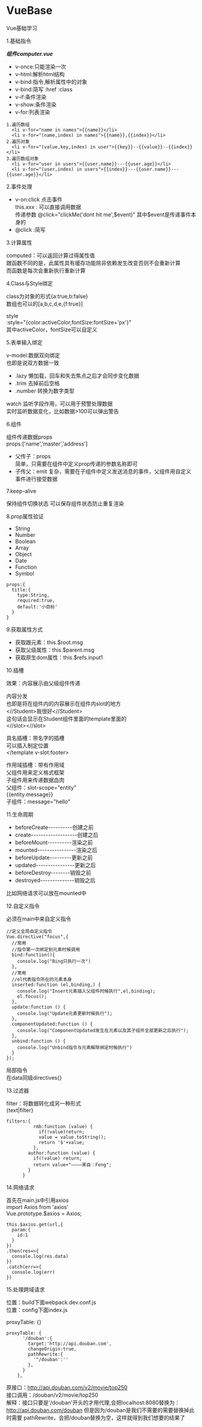 
# VueBase
Vue基础学习

1.基础指令

***组件computer.vue***

- v-once:只能渲染一次
- v-html:解析html结构
- v-bind:指令,解析属性中的对象
- v-bind:简写 :href :class
- v-if:条件渲染
- v-show:条件渲染
- v-for:列表渲染

```
1.遍历数组
  <li v-for="name in names">{{name}}</li>
  <li v-for="(name,index) in names">{{name}},{{index}}</li>
2.遍历对象
  <li v-for="(value,key,index) in user">{{key}}--{{value}}--{{index}}</li>
3.遍历数组对象
  <li v-for="user in users">{{user.name}}---{{user.age}}</li>
  <li v-for="(user,index) in users">{{index}}---{{user.name}}---{{user.age}}</li>
```
2.事件处理

- v-on:click 点击事件  
    this.xxx : 可以直接调用数据  
    传递参数 @click="clickMe('dont hit me',$event)"  
    其中$event是传递事件本身的
- @click :简写

3.计算属性

computed：可以返回计算过得属性值  
跟函数不同的是，此属性具有缓存功能除非依赖发生改变否则不会重新计算  
而函数是每次会重新执行重新计算

4.Class与Style绑定

class为对象的形式{a:true,b:false}  
数组也可以的[a,b,c,d,e,{f:true}]  

style  
:style="{color:activeColor,fontSize:fontSize+'px'}"  
其中activeColor，fontSize可以自定义

5.表单输入绑定

v-model:数据双向绑定  
也即是说双方数据一致

- .lazy 懒加载，回车和失去焦点之后才会同步变化数据
- .trim 去掉前后空格
- .number 转换为数字类型

watch 监听字段作用，可以用于预警处理数据  
实时监听数据变化，比如数据>100可以弹出警告

6.组件

组件传递数据props  
props:['name','master','address']

- 父传子：props  
简单，只需要在组件中定义prop传递的参数名称即可
- 子传父：emit
复杂，需要在子组件中定义发送消息的事件，父组件用自定义事件进行接受数据

7.keep-alive

保持组件切换状态
可以保存组件状态防止重复渲染

8.prop属性验证

- String
- Number
- Boolean
- Array
- Object
- Date
- Function
- Symbol  
```
props:{  
  title:{  
    type:String,  
    required:true,  
    default:'小目标'  
  }  
} 
``` 

9.获取属性方式

- 获取跟元素：this.$root.msg
- 获取父级属性：this.$parent.msg
- 获取原生dom属性：this.$refs.input1

10.插槽

效果：内容展示由父级组件传递

内容分发  
也即是将在组件内的内容展示在组件内slot的地方  
<//Student>我很好<//Student>  
这句话会显示在Student组件里面的template里面的  
<//slot><//slot>  

具名插槽：带名字的插槽  
可以插入制定位置  
</template v-slot:footer>

作用域插槽：带有作用域  
父组件用来定义格式框架  
子组件用来传递数据血肉  
父组件：slot-scope="entity"  
{{entity.message}}  
子组件：message="hello"  

11.生命周期

- beforeCreate----------创建之前
- create-------------------创建之后
- beforeMount----------渲染之前
- mounted----------------渲染之后
- beforeUpdate---------更新之前
- updated----------------更新之后
- beforeDestroy--------销毁之前
- destroyed--------------销毁之后

比如网络请求可以放在mounted中

12.自定义指令

必须在main中来自定义指令
```
//定义全局自定义指令
Vue.directive("focus",{
  //常用
  //指令第一次绑定到元素时候调用
  bind:function(){
    console.log("Bing只执行一次")
  },
  //常用
  //el代表指令所在的元素本身
  inserted:function (el,binding,) {
    console.log("Insert元素插入父组件时候执行",el,binding);
    el.focus();
  },
  update:function () {
    console.log("Update元素更新时候执行");
  },
  componentUpdated:function () {
    console.log("ComponentUpdated发生在元素以及其子组件全部更新之后执行");
  },
  unbind:function () {
    console.log("Unbind指令与元素解除绑定时候执行")
  }
});
```
局部指令  
在data同级directives{}

13.过滤器

filter：将数据转化成另一种形式  
{text|filter}  
```
filters:{
          rmb:function (value) {
            if(!value)return;
            value = value.toString();
            return '$'+value;
          },
        author:function (value) {
          if(!value) return;
          return value+"————来自：Feng";
        }
      }
```

14.网络请求

首先在main.js中引用axios  
import Axios from 'axios'  
Vue.prototype.$axios = Axios;  
```
this.$axios.get(url,{
  param:{
    id:1
  }
})
.then(res=>{
  console.log(res.data)
})
.catch(err=>{
  console.log(err)
})
```

15.处理跨域请求

位置：build下面webpack.dev.conf.js  
位置：config下面index.js  

proxyTable: {}
```
proxyTable: {
      '/douban':{
        target:'http://api.douban.com',
        changeOrigin:true,
        pathRewrite:{
          '^/douban':''
        },
      }
    },
```
原接口：http://api.douban.com/v2/movie/top250  
接口调用：/douban/v2/movie/top250  
解释：接口只要是'/douban'开头的才用代理,会把localhost:8080替换为：http://api.douban.com/douban
但是因为/douban是我们不需要的需要替换掉此时需要
pathRewrite，会把/douban替换为空，这样就得到我们想要的结果了

